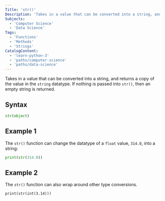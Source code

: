 ```yaml
---
Title: 'str()'
Description: 'Takes in a value that can be converted into a string, and returns a copy of the value in the string datatype.'
Subjects:
  - 'Computer Science'
  - 'Data Science'
Tags:
  - 'Functions'
  - 'Methods'
  - 'Strings'
CatalogContent:
  - 'learn-python-3'
  - 'paths/computer-science'
  - 'paths/data-science'
---
```


Takes in a value that can be converted into a string, and returns a copy of the value in the `string` datatype. If nothing is passed into `str()`, then an empty string is returned.

## Syntax

```py
str(object)
```

## Example 1

The `str()` function can change the datatype of a `float` value, `314.0`, into a string:

```python
print(str(314.0))
```

## Example 2

The `str()` function can also wrap around other type conversions.

```codebyte/python
print(str(int(3.14)))
```
